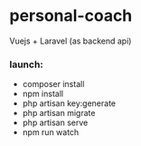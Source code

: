 # personal-coach
Vuejs + Laravel (as backend api)

### launch:
* composer install
* npm install
* php artisan key:generate
* php artisan migrate
* php artisan serve
* npm run watch